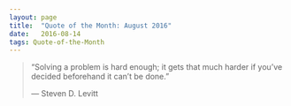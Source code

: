 ```yaml
---
layout:	page
title:	"Quote of the Month: August 2016"
date:	2016-08-14
tags: Quote-of-the-Month
---
```


  
> “Solving a problem is hard enough; it gets that much harder if you’ve decided beforehand it can’t be done.”
> 
> — Steven D. Levitt  